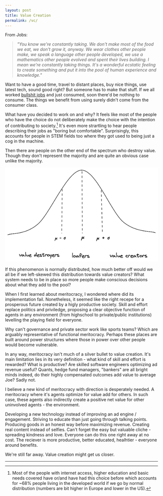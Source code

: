 ```yaml
---
layout: post
title: Value Creation
permalink: /vc/
---
```

From Jobs:
> _"You know we're constantly taking. We don't make most of the food we eat, we don't grow it, anyway. We wear clothes other people make, we speak a language other people developed, we use a mathematics other people evolved and spent their lives building. I mean we're constantly taking things. It's a wonderful ecstatic feeling to create something and put it into the pool of human experience and knowledge."_

Want to have a good time, travel to distant places, buy nice things, use latest tech, sound good right? But someone has to make that stuff. If we all worked [bullshit jobs](https://www.strike.coop/bullshit-jobs/) and just consumed, soon there'd be nothing to consume. The things we benefit from using surely didn't come from the consumer class.

What have you decided to work on and why? It feels like most of the people who have the choice do not deliberately make the choice with the intention of contributing to society.[^1]  It's even more strartling to hear people describing their jobs as "boring but comfortable". Surprisingly, this accounts for people in STEM fields too where they got used to being just a cog in the machine.

Then there are people on the other end of the spectrum who destroy value. Though they don't represent the majority and are quite an obvious case unlike the majority.

![value-distribution](/assets/images/value_distribution.png)

If this phenomenon is normally distributed, how much better off would we all be if we left-skewed this distribution towards value creators? What system needs to be in place so more people make conscious decisions about what they add to the pool?

When I first learned about meritocracy, I wondered where did its implementation fail. Nonetheless, it seemed like the right recepe for a prosperous future created by a higly productive society. Skill and effort replace politics and priviledge, proposing a clear objective function of agents in any environment (from highschool to private/public institutions) levelling the playing field for everyone.

Why can't governance and private sector work like sports teams? Which are arguably representative of functional meritocracy. Perhaps these places are built around power structures where those in power over other people would become vulnerable.

In any way, meritocracy isn't much of a silver bullet to value creation. It's main limitation lies in its very definition - what kind of skill and effort is rewarded? What is productive? Are skilled software engineers optimizing ad revenue useful? Quants, hedge fund managers, "bankers" are all bright minds indeed, do their highly compensated outcomes add value to average Joe? Sadly not.

I believe a new kind of meritocracy with direction is desperately needed. A meritocracy where it's agents optimize for value add for others. In such case, these agents also indirectly create a positive net value for other uninvolved agents - the environment.

Developing a new technology instead of improving an ad engine / engagement. Striving to educate than just going through talking points. Producing goods in an honest way before maximizing revenue. Creating real content instead of selfies. Can't forget the easy but valuable cliche - spreading kindness and love. Everyone can do this one right away at no cost. The reciever is more productive, better educated, healhtier - everyone around benefits. 

We're still far away. Value creation might get us closer.  


---

[^1]: Most of the people with internet access, higher education and basic needs covered have or/and have had this choice before which accounts for ~68% people living in the developed world if we go by normal distribution (numbers are bit higher in Europe and lower in the US).
